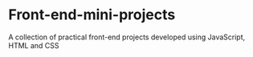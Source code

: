 # Front-end-mini-projects
A collection of practical front-end projects developed using JavaScript, HTML and CSS
